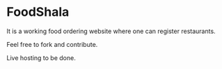 # FoodShala
It is a working food ordering website where one can register restaurants.

Feel free to fork and contribute.

Live hosting to be done.
